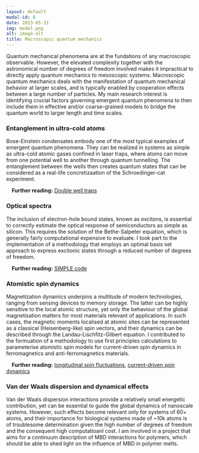 ```yaml
---
layout: default
modal-id: 6
date: 2023-05-31
img: model.png
alt: image-alt
title: Macroscopic quantum mechanics
---
```

Quantum mechanical phenomena are at the fundations of any macroscopic observable. However, the elevated complexity together with the astronomical number of degrees of freedom involved makes it impractical to directly apply quantum mechanics to mesoscopic systems. Macroscopic quantum mechanics deals with the manifestation of quantum mechanical behavior at larger scales, and is typically enabled by cooperation effects between a large number of particles. 
My main research interest is identifying  crucial factors governing emergent quantum phenomena to then include them in effective and/or coarse-grained models to bridge the quantum world to larger length and time scales.

<h3 class="post-section">Entanglement in ultra-cold atoms</h3>

Bose-Einstein condensates embody one of the most typical examples of emergent quantum phenomena. They can be realized in systems as simple as ultra-cold atomic gases confined in laser traps, where atoms can move from one potential well to another through quantum tunnelling. The entanglement between the wells then creates quantum states that can be considered as a real-life concretizaation of the Schroedinger-cat experiment.

<p style='text-indent: 15px;'><b>Further reading:</b> <a href="https://arxiv.org/pdf/1410.5321.pdf" class="link-info">Double well traps</a></p>

<h3 class="post-section">Optical spectra</h3>

The inclusion of electron-hole bound states, known as excitons, is essential to correctly estimate the optical response of semiconductors as simple as silicon. This requires the solution of the Bethe-Salpeter equation, which is generally fairly computational expensive to evaluate. I took part to the implementation of a methodology that employs an optimal basis set approach to express excitonic states through a reduced number of degrees of freedom.

<p style='text-indent: 15px;'><b>Further reading:</b> <a href="https://journals.aps.org/prresearch/abstract/10.1103/PhysRevResearch.5.L012028" class="link-info">SIMPLE code</a></p>

<h3 class="post-section">Atomistic spin dynamics</h3>
Magnetization dynamics underpins a multitude of modern technologies, ranging from sensing devices to memory storage. The latter can be highly sensitive to the local atomic structure, yet only the behaviour of the global magnetisation matters for most materials relevant of applications. In such cases, the magnetic moments localised at atomic sites can be represented as a classical (Heisenberg-like) spin vectors, and their dynamics can be described through the Landau-Lischfitz-Gilbert equation. I contributed to the formuation of a methodology to use first principles calculations to parameterise atomistic spin models for current-driven spin dynamics in ferromagnetics and anti-ferromagnetics materials.

<p style='text-indent: 15px;'><b>Further reading:</b> <a href="https://journals.aps.org/prb/abstract/10.1103/PhysRevB.100.214434" class="link-info">longitudinal spin fluctuations</a>, <a href="http://www.tara.tcd.ie/handle/2262/91664" class="link-info">current-driven spin dynamics</a></p>

<h3 class="post-section">Van der Waals dispersion and dynamical effects</h3>
Van der Waals dispersion interactions provide a relatively small energetic contribution, yet can be essential to guide the global dynamics of nanoscale systems. However, such effects become relevant only for systems of 60+ atoms, and their importance for biological systems made of ~10k atoms is of troublesome determination given the high number of degrees of freedom and the consequent high computatioanl cost. I am involved in a project that aims for a continuum description of MBD interactions for polymers, which should be able to shed light on the influence of MBD in polymer melts.

